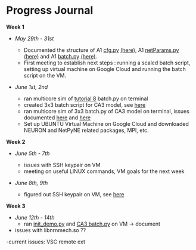 
# Progress Journal 


**Week 1** 

- *May 29th - 31st*
  - Documented the structure of A1 [cfg.py](https://github.com/NathanKlineInstitute/Macaque_auditory_thalamocortical_model_data/blob/main/model/cfg.py) [(here)](https://github.com/ireneee22/GSoC-23/blob/main/GSoC_documentation/A1%20'cfg.py'%20description.md), A1 [netParams.py](https://github.com/NathanKlineInstitute/Macaque_auditory_thalamocortical_model_data/blob/main/model/netParams.py) [(here)](https://github.com/ireneee22/GSoC-23/blob/main/GSoC_documentation/A1%20'netParams.py'%20description.md) 
and A1 [batch.py](https://github.com/NathanKlineInstitute/Macaque_auditory_thalamocortical_model_data/blob/main/model/batch.py) [(here)](https://github.com/ireneee22/GSoC-23/blob/main/GSoC_documentation/A1%20'batch.py'%20description.md).
  - First meeting to establish next steps : running a scaled batch script, setting up virtual machine on Google Cloud and running the batch script on the VM.

- *June 1st, 2nd*
	 - ran multicore sim of [tutorial 8](http://www.netpyne.org/tutorial.html#tutorial-8-running-batch-simulations) batch.py on terminal 
   - created 3x3 batch script for CA3 model, see [here](https://github.com/ireneee22/GSoC-23/blob/main/CA3batch.py)
   - ran multicore sim of 3x3 batch.py of CA3 model on terminal, issues documented [here](https://github.com/ireneee22/GSoC-23/blob/main/GSoC_documentation/multicore%20simulation%20errors.md) and [here](https://github.com/ireneee22/GSoC-23/blob/main/GSoC_documentation/batch%20simulation%20errors.md)
   - Set up UBUNTU Virtual Machine on Google Cloud and downloaded NEURON and NetPyNE related packages, MPI, etc. 

**Week 2**

- *June 5th - 7th*
  - issues with SSH keypair on VM   
  - meeting on useful LINUX commands, VM goals for the next week 

- *June 8th, 9th*
	- figured out SSH keypair on VM, see [here](https://github.com/ireneee22/GSoC-23/blob/main/GSoC_documentation/Issues%20generating%20SSH%20keypair%20for%20Google%20Cloud%20VM.md)


**Week 3**
- *June 12th - 14th*
  - ran [init_demo.py](https://github.com/NathanKlineInstitute/Macaque_auditory_thalamocortical_model_data/blob/main/model/init_demo.py) and [CA3 batch.py](https://github.com/ireneee22/GSoC-23/blob/main/CA3batch.py) on VM -> document
 - issues with libnrnmech.so ?? 
 
-current issues: VSC remote ext 


